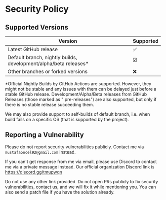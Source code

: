 # Security Policy

## Supported Versions

| Version                                                          | Supported               |
|------------------------------------------------------------------|-------------------------|
| Latest GitHub release                                            | :white_check_mark:      |
| Default branch, nightly builds, development/alpha/beta releases* | :ballot_box_with_check: |
| Other branches or forked versions                                | :x:                     |

*Official Nightly Builds by GitHub Actions are supported. However, they might not be stable and any issues with them can
be delayed just before a stable GitHub release. Development/Alpha/Beta releases from GitHub Releases (those marked as "
pre-releases") are also supported, but only if there is no stable release succeeding them.

We may also provide support to self-builds of default branch, i.e. when build fails on a specific OS (that is supported by the project).

## Reporting a Vulnerability

Please do not report security vulnerabilities publicly. Contact me via `mustafaoncel92@gmail.com` instead.

If you can't get response from me via email, please use Discord to contact me via a private message instead. Our
official organization
Discord link is https://discord.gg/tmupwqn

Do not use any other link provided. Do not open PRs publicly to fix security vulnerabilities, contact us, and we will
fix it while mentioning you. You can also send a patch file if you have the solution already.

